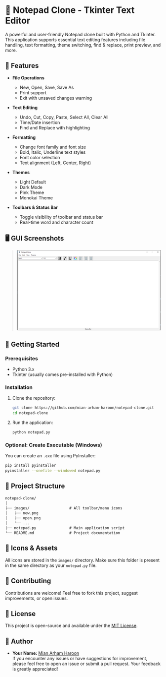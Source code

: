 # 📝 Notepad Clone - Tkinter Text Editor

A powerful and user-friendly Notepad clone built with Python and Tkinter. This application supports essential text editing features including file handling, text formatting, theme switching, find & replace, print preview, and more.

## 📌 Features

- **File Operations**
  - New, Open, Save, Save As
  - Print support
  - Exit with unsaved changes warning

- **Text Editing**
  - Undo, Cut, Copy, Paste, Select All, Clear All
  - Time/Date insertion
  - Find and Replace with highlighting

- **Formatting**
  - Change font family and font size
  - Bold, Italic, Underline text styles
  - Font color selection
  - Text alignment (Left, Center, Right)

- **Themes**
  - Light Default
  - Dark Mode
  - Pink Theme
  - Monokai Theme

- **Toolbars & Status Bar**
  - Toggle visibility of toolbar and status bar
  - Real-time word and character count

## 🖥️ GUI Screenshots

> ![Light Mode](images/ss.png)

## 🚀 Getting Started

### Prerequisites

- Python 3.x  
- Tkinter (usually comes pre-installed with Python)

### Installation

1. Clone the repository:

   ```bash
   git clone https://github.com/mian-arham-haroon/notepad-clone.git
   cd notepad-clone
   ```

2. Run the application:

   ```bash
   python notepad.py
   ```

### Optional: Create Executable (Windows)

You can create an `.exe` file using PyInstaller:

```bash
pip install pyinstaller
pyinstaller --onefile --windowed notepad.py
```

## 📁 Project Structure

```
notepad-clone/
│
├── images/                  # All toolbar/menu icons
│   ├── new.png
│   ├── open.png
│   └── ...
├── notepad.py               # Main application script
└── README.md                # Project documentation
```

## 🎨 Icons & Assets

All icons are stored in the `images/` directory. Make sure this folder is present in the same directory as your `notepad.py` file.

## 🤝 Contributing

Contributions are welcome! Feel free to fork this project, suggest improvements, or open issues.

## 📃 License

This project is open-source and available under the [MIT License](LICENSE).

## 👤 Author

- **Your Name:** [Mian Arham Haroon](https://github.com/mian-arham-haroon)  
If you encounter any issues or have suggestions for improvement, please feel free to open an issue or submit a pull request. Your feedback is greatly appreciated!
```
